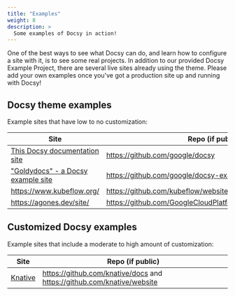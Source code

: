```yaml
---
title: "Examples"
weight: 8
description: >
  Some examples of Docsy in action!
---
```


One of the best ways to see what Docsy can do, and learn how to configure a site with it, is to see some real projects. In addition to our provided Docsy Example Project, there are several live sites already using the theme. Please add your own examples once you've got a production site up and running with Docsy!

## Docsy theme examples

Example sites that have low to no customization:

| Site                                                            | Repo (if public)                                               |
| --------------------------------------------------------------- | -------------------------------------------------------------- |
| [This Docsy documentation site](/docs)                          | https://github.com/google/docsy                                |
| ["Goldydocs" - a Docsy example site](https://example.docsy.dev) | https://github.com/google/docsy-example                        |
| https://www.kubeflow.org/                                       | https://github.com/kubeflow/website                            |
| https://agones.dev/site/                                        | https://github.com/GoogleCloudPlatform/agones/tree/master/site |

## Customized Docsy examples

Example sites that include a moderate to high amount of customization:

| Site                           | Repo (if public)                                                       |
| ------------------------------ | ---------------------------------------------------------------------- |
| [Knative](https://knative.dev) | https://github.com/knative/docs and https://github.com/knative/website |
